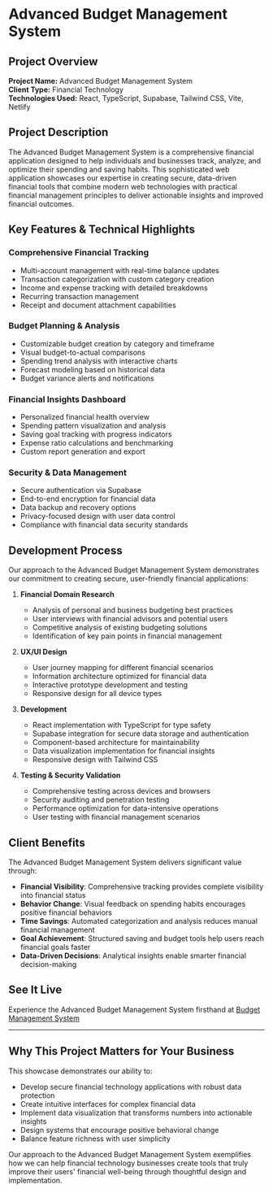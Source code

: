 # Advanced Budget Management System

## Project Overview

**Project Name:** Advanced Budget Management System  
**Client Type:** Financial Technology  
**Technologies Used:** React, TypeScript, Supabase, Tailwind CSS, Vite, Netlify

## Project Description

The Advanced Budget Management System is a comprehensive financial application designed to help individuals and businesses track, analyze, and optimize their spending and saving habits. This sophisticated web application showcases our expertise in creating secure, data-driven financial tools that combine modern web technologies with practical financial management principles to deliver actionable insights and improved financial outcomes.

## Key Features & Technical Highlights

### Comprehensive Financial Tracking
- Multi-account management with real-time balance updates
- Transaction categorization with custom category creation
- Income and expense tracking with detailed breakdowns
- Recurring transaction management
- Receipt and document attachment capabilities

### Budget Planning & Analysis
- Customizable budget creation by category and timeframe
- Visual budget-to-actual comparisons
- Spending trend analysis with interactive charts
- Forecast modeling based on historical data
- Budget variance alerts and notifications

### Financial Insights Dashboard
- Personalized financial health overview
- Spending pattern visualization and analysis
- Saving goal tracking with progress indicators
- Expense ratio calculations and benchmarking
- Custom report generation and export

### Security & Data Management
- Secure authentication via Supabase
- End-to-end encryption for financial data
- Data backup and recovery options
- Privacy-focused design with user data control
- Compliance with financial data security standards

## Development Process

Our approach to the Advanced Budget Management System demonstrates our commitment to creating secure, user-friendly financial applications:

1. **Financial Domain Research**
   - Analysis of personal and business budgeting best practices
   - User interviews with financial advisors and potential users
   - Competitive analysis of existing budgeting solutions
   - Identification of key pain points in financial management

2. **UX/UI Design**
   - User journey mapping for different financial scenarios
   - Information architecture optimized for financial data
   - Interactive prototype development and testing
   - Responsive design for all device types

3. **Development**
   - React implementation with TypeScript for type safety
   - Supabase integration for secure data storage and authentication
   - Component-based architecture for maintainability
   - Data visualization implementation for financial insights
   - Responsive design with Tailwind CSS

4. **Testing & Security Validation**
   - Comprehensive testing across devices and browsers
   - Security auditing and penetration testing
   - Performance optimization for data-intensive operations
   - User testing with financial management scenarios

## Client Benefits

The Advanced Budget Management System delivers significant value through:

- **Financial Visibility**: Comprehensive tracking provides complete visibility into financial status
- **Behavior Change**: Visual feedback on spending habits encourages positive financial behaviors
- **Time Savings**: Automated categorization and analysis reduces manual financial management
- **Goal Achievement**: Structured saving and budget tools help users reach financial goals faster
- **Data-Driven Decisions**: Analytical insights enable smarter financial decision-making

## See It Live

Experience the Advanced Budget Management System firsthand at [Budget Management System](https://advanced-budget-system.netlify.app/)

---

## Why This Project Matters for Your Business

This showcase demonstrates our ability to:
- Develop secure financial technology applications with robust data protection
- Create intuitive interfaces for complex financial data
- Implement data visualization that transforms numbers into actionable insights
- Design systems that encourage positive behavioral change
- Balance feature richness with user simplicity

Our approach to the Advanced Budget Management System exemplifies how we can help financial technology businesses create tools that truly improve their users' financial well-being through thoughtful design and implementation.
